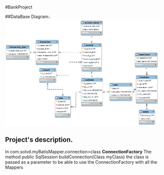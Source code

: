 #BankProject


##DataBase Diagram:.
![Image text](https://github.com/erika-rodriguez/BankProject/blob/master/src/main/resources/EER%20Diagram%20Bank.png)

## Project's description.
In com.solvd.myBatisMapper.connection>class **ConnectionFactory**
The method public SqlSession buildConnection(Class myClass) the class is passed as a parameter to be able to use the ConnectionFactory with all the Mappers
